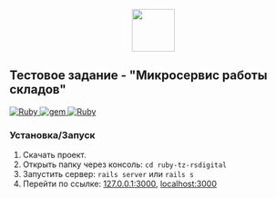 <p align="center">
    <img src="https://ru.opensuse.org/images/a/a9/Ruby.png" width="75" height="75">
</p>


## Тестовое задание - "Микросервис работы складов"
<a href="http://railsinstaller.org/en">
    <img alt="Ruby" src="https://img.shields.io/badge/ruby-2.3.3-blue?style=flat-square">
    <img alt="gem" src="https://img.shields.io/badge/gem-3.2.15-red?style=flat-square">
</a>

<a href="https://rubygems.org/gems/rails/versions/5.2.5">
    <img alt="Ruby" src="https://img.shields.io/badge/rails-5.2.5-green?style=flat-square">
</a>

### Установка/Запуск
1. Скачать проект.
2. Открыть папку через консоль: `cd ruby-tz-rsdigital`
3. Запустить сервер: `rails server` или `rails s`
4. Перейти по ссылке:
    [127.0.0.1:3000](http://127.0.0.1:3000/),
    [localhost:3000](http://localhost:3000/)
    